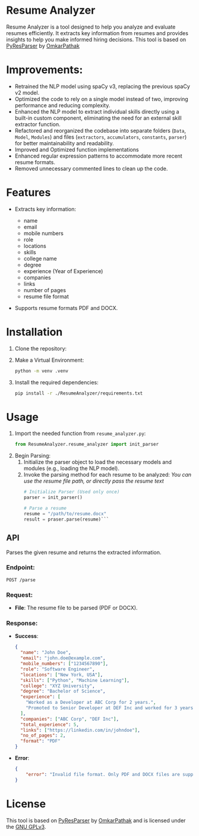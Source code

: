 # Resume Analyzer

Resume Analyzer is a tool designed to help you analyze and evaluate resumes efficiently. It extracts key information from resumes and provides insights to help you make informed hiring decisions.
This tool is based on [PyResParser](https://github.com/OmkarPathak/pyresparser) by [OmkarPathak](https://github.com/OmkarPathak)

# Improvements:

- Retrained the NLP model using spaCy v3, replacing the previous spaCy v2 model.
- Optimized the code to rely on a single model instead of two, improving performance and reducing complexity.
- Enhanced the NLP model to extract individual skills directly using a built-in custom component, eliminating the need for an external skill extractor function.
- Refactored and reorganized the codebase into separate folders (`Data`, `Model`, `Modules`) and files (`extractors`, `accumulators`, `constants`, `parser`) for better maintainability and readability.
- Improved and Optimized function implementations
- Enhanced regular expression patterns to accommodate more recent resume formats.
- Removed unnecessary commented lines to clean up the code.

# Features

- Extracts key information:
  - name
  - email
  - mobile numbers
  - role
  - locations
  - skills
  - college name
  - degree
  - experience (Year of Experience)
  - companies
  - links
  - number of pages
  - resume file format

- Supports resume formats PDF and DOCX.

# Installation

1. Clone the repository:

2. Make a Virtual Environment:
    ```bash
    python -m venv .venv
    ```
3. Install the required dependencies:
    ```bash
    pip install -r ./ResumeAnalyzer/requirements.txt
    ```

# Usage
1. Import the needed function from `resume_analyzer.py`:
    ```python
    from ResumeAnalyzer.resume_analyzer import init_parser
    ```
2. Begin Parsing:
    1. Initialize the parser object to load the necessary models and modules (e.g., loading the NLP model).
    2. Invoke the parsing method for each resume to be analyzed:
    *You can use the resume file path, or directly pass the resume text*
       ```python
       # Initialize Parser (Used only once)
       parser = init_parser()

       # Parse a resume
       resume = "/path/to/resume.docx"
       result = praser.parse(resume)```

## API

Parses the given resume and returns the extracted information.

### Endpoint:
`POST /parse`

### Request:
- **File**: The resume file to be parsed (PDF or DOCX).

### Response:
- **Success**:
  ```json
  {
    "name": "John Doe",
    "email": "john.doe@example.com",
    "mobile_numbers": ["1234567890"],
    "role": "Software Engineer",
    "locations": ["New York, USA"],
    "skills": ["Python", "Machine Learning"],
    "college": "XYZ University",
    "degree": "Bachelor of Science",
    "experience": [
      "Worked as a Developer at ABC Corp for 2 years.",
      "Promoted to Senior Developer at DEF Inc and worked for 3 years."
    ],
    "companies": ["ABC Corp", "DEF Inc"],
    "total_experience": 5,
    "links": ["https://linkedin.com/in/johndoe"],
    "no_of_pages": 2,
    "format": "PDF"
  }
  ```
- **Error**:
  ```json
  {
      "error": "Invalid file format. Only PDF and DOCX files are supported."
  }
  ```

# License

This tool is based on [PyResParser](https://github.com/OmkarPathak/pyresparser) by [OmkarPathak](https://github.com/OmkarPathak) and is licensed under the [GNU GPLv3](LICENSE).